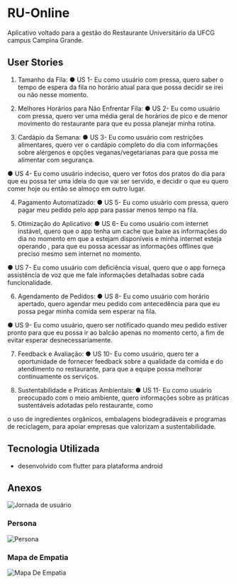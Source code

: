 # RU-Online
Aplicativo voltado para a gestão do Restaurante Universitário da UFCG campus Campina Grande.

## User Stories
1. Tamanho da Fila:
● US 1- Eu como usuário com pressa, quero saber o tempo de espera da fila
no horário atual para que possa decidir se irei ou não nesse momento.

2. Melhores Horários para Não Enfrentar Fila:
● US 2- Eu como usuário com pressa, quero ver uma média geral de horários
de pico e de menor movimento do restaurante para que eu possa planejar
minha rotina.

3. Cardápio da Semana:
● US 3- Eu como usuário com restrições alimentares, quero ver o cardápio
completo do dia com informações sobre alérgenos e opções
veganas/vegetarianas para que possa me alimentar com segurança.

● US 4- Eu como usuário indeciso, quero ver fotos dos pratos do dia para que
eu possa ter uma ideia do que vai ser servido, e decidir o que eu quero comer
hoje ou então se almoço em outro lugar.

4. Pagamento Automatizado:
● US 5- Eu como usuário com pressa, quero pagar meu pedido pelo app para
passar menos tempo na fila.

5. Otimização do Aplicativo:
● US 6- Eu como usuário com internet instável, quero que o app tenha um
cache que baixe as informações do dia no momento em que a estejam
disponíveis e minha internet esteja operando , para que eu possa acessar as
informações offlines que preciso mesmo sem internet no momento.

● US 7- Eu como usuário com deficiência visual, quero que o app forneça
assistência de voz que me fale informações detalhadas sobre cada
funcionalidade.

6. Agendamento de Pedidos:
● US 8- Eu como usuário com horário apertado, quero agendar meu pedido
com antecedência para que eu possa pegar minha comida sem esperar na
fila.

● US 9- Eu como usuário, quero ser notificado quando meu pedido estiver
pronto para que eu possa ir ao balcão apenas no momento certo, a fim de
evitar esperar desnecessariamente.

7. Feedback e Avaliação:
● US 10- Eu como usuário, quero ter a oportunidade de fornecer feedback
sobre a qualidade da comida e do atendimento no restaurante, para que a
equipe possa melhorar continuamente os serviços.

8. Sustentabilidade e Práticas Ambientais:
● US 11- Eu como usuário preocupado com o meio ambiente, quero
informações sobre as práticas sustentáveis adotadas pelo restaurante, como

o uso de ingredientes orgânicos, embalagens biodegradáveis e programas de
reciclagem, para apoiar empresas que valorizam a sustentabilidade.

## Tecnologia Utilizada
- desenvolvido com flutter para plataforma android
## Anexos
![Jornada de usuário](https://github.com/ErickBrth/RU-Online/assets/56178011/6269d7c2-ff90-40e7-98d8-7e92a1f8f45e)
### Persona
![Persona](https://github.com/ErickBrth/RU-Online/assets/56178011/f7bb424a-6544-4118-b35f-a40c2faaf4d2)
### Mapa de Empatia
![Mapa De Empatia](https://github.com/ErickBrth/RU-Online/assets/56178011/f6349665-a114-47df-9393-2a5efcfa2a1c)
